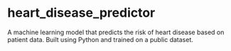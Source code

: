 # heart_disease_predictor
A machine learning model that predicts the risk of heart disease based on patient data. Built using Python and trained on a public dataset.
